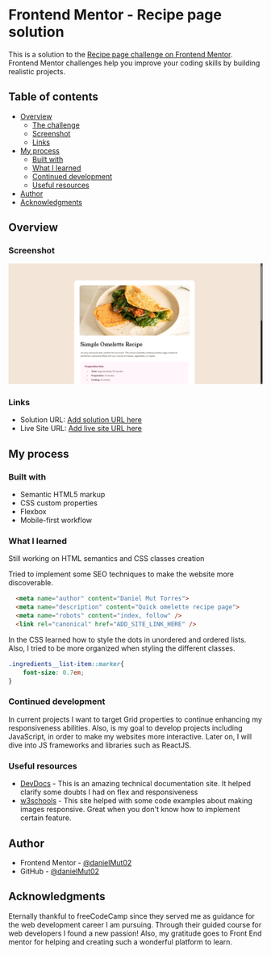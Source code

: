 # Frontend Mentor - Recipe page solution

This is a solution to the [Recipe page challenge on Frontend Mentor](https://www.frontendmentor.io/challenges/recipe-page-KiTsR8QQKm). Frontend Mentor challenges help you improve your coding skills by building realistic projects. 

## Table of contents

- [Overview](#overview)
  - [The challenge](#the-challenge)
  - [Screenshot](#screenshot)
  - [Links](#links)
- [My process](#my-process)
  - [Built with](#built-with)
  - [What I learned](#what-i-learned)
  - [Continued development](#continued-development)
  - [Useful resources](#useful-resources)
- [Author](#author)
- [Acknowledgments](#acknowledgments)

## Overview

### Screenshot

![Preview of the solution](./screenshot/sample.png)

### Links

- Solution URL: [Add solution URL here](https://your-solution-url.com)
- Live Site URL: [Add live site URL here](https://your-live-site-url.com)

## My process

### Built with

- Semantic HTML5 markup
- CSS custom properties
- Flexbox
- Mobile-first workflow

### What I learned

Still working on HTML semantics and CSS classes creation

Tried to implement some SEO techniques to make the website more discoverable.

```html
  <meta name="author" content="Daniel Mut Torres">
  <meta name="description" content="Quick omelette recipe page">
  <meta name="robots" content="index, follow" />
  <link rel="canonical" href="ADD_SITE_LINK_HERE" />
```

In the CSS learned how to style the dots in unordered and ordered lists. Also, I tried to be more organized when styling the different classes.

```css
.ingredients__list-item::marker{
    font-size: 0.7em;
}
```

### Continued development

In current projects I want to target Grid properties to continue enhancing my responsiveness abilities. Also, is my goal to develop projects including JavaScript, in order to make my websites more interactive. Later on, I will dive into JS frameworks and libraries such as ReactJS.

### Useful resources

- [DevDocs](https://devdocs.io/) - This is an amazing technical documentation site. It helped clarify some doubts I had on flex and responsiveness
- [w3schools](https://www.w3schools.com/) - This site helped with some code examples about making images responsive. Great when you don't know how to implement certain feature.

## Author

- Frontend Mentor - [@danielMut02](https://www.frontendmentor.io/profile/danielMut02)
- GitHub - [@danielMut02](https://github.com/danielMut02)

## Acknowledgments

Eternally thankful to freeCodeCamp since they served me as guidance for the web development career I am pursuing. Through their guided course for web developers I found a new passion! Also, my gratitude goes to Front End mentor for helping and creating such a wonderful platform to learn.
